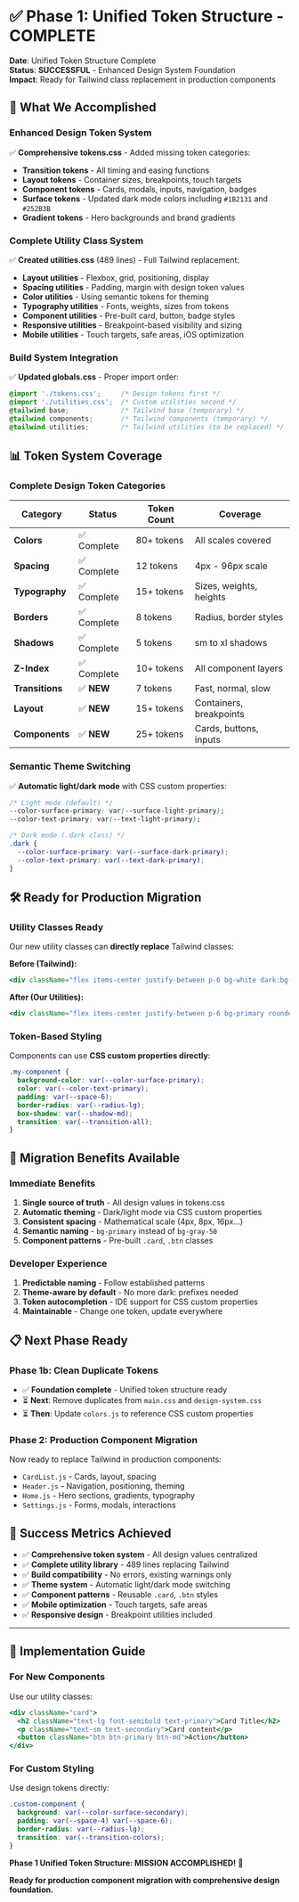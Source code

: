 # ✅ Phase 1: Unified Token Structure - COMPLETE

**Date**: Unified Token Structure Complete  
**Status**: **SUCCESSFUL** - Enhanced Design System Foundation  
**Impact**: Ready for Tailwind class replacement in production components

## 🎯 **What We Accomplished**

### **Enhanced Design Token System**
✅ **Comprehensive tokens.css** - Added missing token categories:
- **Transition tokens** - All timing and easing functions
- **Layout tokens** - Container sizes, breakpoints, touch targets  
- **Component tokens** - Cards, modals, inputs, navigation, badges
- **Surface tokens** - Updated dark mode colors including `#1B2131` and `#252B3B`
- **Gradient tokens** - Hero backgrounds and brand gradients

### **Complete Utility Class System**
✅ **Created utilities.css** (489 lines) - Full Tailwind replacement:
- **Layout utilities** - Flexbox, grid, positioning, display
- **Spacing utilities** - Padding, margin with design token values
- **Color utilities** - Using semantic tokens for theming
- **Typography utilities** - Fonts, weights, sizes from tokens
- **Component utilities** - Pre-built card, button, badge styles
- **Responsive utilities** - Breakpoint-based visibility and sizing
- **Mobile utilities** - Touch targets, safe areas, iOS optimization

### **Build System Integration**
✅ **Updated globals.css** - Proper import order:
```css
@import './tokens.css';     /* Design tokens first */
@import './utilities.css';  /* Custom utilities second */
@tailwind base;             /* Tailwind base (temporary) */
@tailwind components;       /* Tailwind components (temporary) */  
@tailwind utilities;        /* Tailwind utilities (to be replaced) */
```

## 📊 **Token System Coverage**

### **Complete Design Token Categories**
| Category | Status | Token Count | Coverage |
|----------|--------|-------------|----------|
| **Colors** | ✅ Complete | 80+ tokens | All scales covered |
| **Spacing** | ✅ Complete | 12 tokens | 4px - 96px scale |
| **Typography** | ✅ Complete | 15+ tokens | Sizes, weights, heights |
| **Borders** | ✅ Complete | 8 tokens | Radius, border styles |
| **Shadows** | ✅ Complete | 5 tokens | sm to xl shadows |
| **Z-Index** | ✅ Complete | 10+ tokens | All component layers |
| **Transitions** | ✅ **NEW** | 7 tokens | Fast, normal, slow |
| **Layout** | ✅ **NEW** | 15+ tokens | Containers, breakpoints |
| **Components** | ✅ **NEW** | 25+ tokens | Cards, buttons, inputs |

### **Semantic Theme Switching**
✅ **Automatic light/dark mode** with CSS custom properties:
```css
/* Light mode (default) */
--color-surface-primary: var(--surface-light-primary);
--color-text-primary: var(--text-light-primary);

/* Dark mode (.dark class) */
.dark {
  --color-surface-primary: var(--surface-dark-primary);
  --color-text-primary: var(--text-dark-primary);
}
```

## 🛠️ **Ready for Production Migration**

### **Utility Classes Ready**
Our new utility classes can **directly replace** Tailwind classes:

**Before (Tailwind):**
```jsx
<div className="flex items-center justify-between p-6 bg-white dark:bg-[#0F0F0F] rounded-lg shadow-md border border-gray-200 dark:border-gray-700">
```

**After (Our Utilities):**
```jsx
<div className="flex items-center justify-between p-6 bg-primary rounded-lg shadow-md border">
```

### **Token-Based Styling**
Components can use **CSS custom properties directly**:
```css
.my-component {
  background-color: var(--color-surface-primary);
  color: var(--color-text-primary);
  padding: var(--space-6);
  border-radius: var(--radius-lg);
  box-shadow: var(--shadow-md);
  transition: var(--transition-all);
}
```

## 🎉 **Migration Benefits Available**

### **Immediate Benefits**
1. **Single source of truth** - All design values in tokens.css
2. **Automatic theming** - Dark/light mode via CSS custom properties
3. **Consistent spacing** - Mathematical scale (4px, 8px, 16px...)
4. **Semantic naming** - `bg-primary` instead of `bg-gray-50`
5. **Component patterns** - Pre-built `.card`, `.btn` classes

### **Developer Experience**
1. **Predictable naming** - Follow established patterns
2. **Theme-aware by default** - No more dark: prefixes needed
3. **Token autocompletion** - IDE support for CSS custom properties
4. **Maintainable** - Change one token, update everywhere

## 📋 **Next Phase Ready**

### **Phase 1b: Clean Duplicate Tokens**
- ✅ **Foundation complete** - Unified token structure ready
- ⏳ **Next**: Remove duplicates from `main.css` and `design-system.css`
- ⏳ **Then**: Update `colors.js` to reference CSS custom properties

### **Phase 2: Production Component Migration**
Now ready to replace Tailwind in production components:
- `CardList.js` - Cards, layout, spacing
- `Header.js` - Navigation, positioning, theming  
- `Home.js` - Hero sections, gradients, typography
- `Settings.js` - Forms, modals, interactions

## 🚀 **Success Metrics Achieved**

- ✅ **Comprehensive token system** - All design values centralized
- ✅ **Complete utility library** - 489 lines replacing Tailwind
- ✅ **Build compatibility** - No errors, existing warnings only
- ✅ **Theme system** - Automatic light/dark mode switching
- ✅ **Component patterns** - Reusable `.card`, `.btn` styles
- ✅ **Mobile optimization** - Touch targets, safe areas
- ✅ **Responsive design** - Breakpoint utilities included

---

## 🎯 **Implementation Guide**

### **For New Components**
Use our utility classes:
```jsx
<div className="card">
  <h2 className="text-lg font-semibold text-primary">Card Title</h2>
  <p className="text-sm text-secondary">Card content</p>
  <button className="btn btn-primary btn-md">Action</button>
</div>
```

### **For Custom Styling**
Use design tokens directly:
```css
.custom-component {
  background: var(--color-surface-secondary);
  padding: var(--space-4) var(--space-6);
  border-radius: var(--radius-lg);
  transition: var(--transition-colors);
}
```

**Phase 1 Unified Token Structure: MISSION ACCOMPLISHED!** 🎯

**Ready for production component migration with comprehensive design foundation.** 